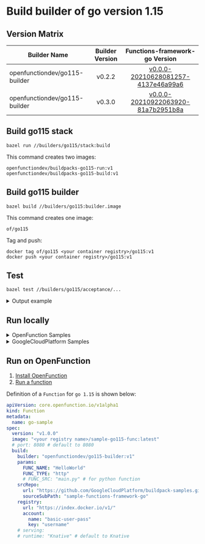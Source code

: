 # Build builder of go version 1.15

## Version Matrix

| Builder Name | Builder Version | Functions-framework-go Version |
|---------|:---------------:|:---------------:|
| openfunctiondev/go115-builder | v0.2.2 | [v0.0.0-20210628081257-4137e46a99a6](https://github.com/OpenFunction/functions-framework-go/commit/4137e46a99a6e97f1ff808b4d92ca5f76412f0cc) |
| openfunctiondev/go115-builder | v0.3.0 | [v0.0.0-20210922063920-81a7b2951b8a](https://github.com/OpenFunction/functions-framework-go/commit/81a7b2951b8af0897978dcc483c1217ac98f02fb) |

## Build go115 stack

```shell
bazel run //builders/go115/stack:build
```

This command creates two images:

```shell
openfunctiondev/buildpacks-go115-run:v1
openfunctiondev/buildpacks-go115-build:v1
```

## Build go115 builder

```shell
bazel build //builders/go115:builder.image
```

This command creates one image:

```shell
of/go115
```

Tag and push:

```shell
docker tag of/go115 <your container registry>/go115:v1
docker push <your container registry>/go115:v1
```

## Test

```shell
bazel test //builders/go115/acceptance/...
```

<details>
<summary>Output example</summary>

```shell
INFO: Analyzed 2 targets (0 packages loaded, 0 targets configured).
INFO: Found 1 target and 1 test target...
INFO: Elapsed time: 36.640s, Critical Path: 36.47s
INFO: 7 processes: 1 internal, 5 linux-sandbox, 1 local.
INFO: Build completed successfully, 7 total actions
//builders/go115/acceptance:go_fn_test                                   PASSED in 35.4s

Executed 1 out of 1 test: 1 test passes.
INFO: Build completed successfully, 7 total actions
```

</details>

## Run locally

<details>
<summary>OpenFunction Samples</summary>

---

Download samples:

```shell
git clone https://github.com/OpenFunction/function-samples.git
```

Build the function:

> Add `--network host` to pack and docker command if they cannot reach internet.

```shell
cd function-samples/hello-world-go/
pack build function-go --builder of/go115 --env FUNC_NAME="HelloWorld"
docker run --rm -p8080:8080 function-go
```

Visit the function:

```shell
curl http://localhost:8080
```

Output example:

```shell
hello, world!
```

</details>

<details>
<summary>GoogleCloudPlatform Samples</summary>

---

Download samples:

```shell
git clone https://github.com/GoogleCloudPlatform/buildpack-samples.git
```

Build the function:

> Add `--network host` to pack and docker command if they cannot reach internet.

```shell
cd buildpack-samples/sample-functions-framework-go/
pack build function-go --builder of/go115 --env FUNC_NAME="HelloWorld"
docker run --rm -p8080:8080 function-go
```

Visit the function:

```shell
curl http://localhost:8080
```

Output example:

```shell
hello, world
```

</details>

## Run on OpenFunction

1. [Install OpenFunction](https://github.com/OpenFunction/OpenFunction#quickstart)
2. [Run a function](https://github.com/OpenFunction/OpenFunction#sample-run-a-function)

Definition of a ```Function``` for ```go 1.15``` is shown below:

```yaml
apiVersion: core.openfunction.io/v1alpha1
kind: Function
metadata:
  name: go-sample
spec:
  version: "v1.0.0"
  image: "<your registry name>/sample-go115-func:latest"
  # port: 8080 # default to 8080
  build:
    builder: "openfunctiondev/go115-builder:v1"
    params:
      FUNC_NAME: "HelloWorld"
      FUNC_TYPE: "http"
      # FUNC_SRC: "main.py" # for python function
    srcRepo:
      url: "https://github.com/GoogleCloudPlatform/buildpack-samples.git"
      sourceSubPath: "sample-functions-framework-go"
    registry:
      url: "https://index.docker.io/v1/"
      account:
        name: "basic-user-pass"
        key: "username"
    # serving:
    # runtime: "Knative" # default to Knative
```
